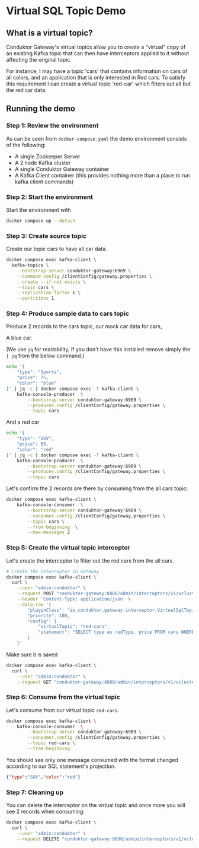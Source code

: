# Virtual SQL Topic Demo

## What is a virtual topic?

Conduktor Gateway's virtual topics allow you to create a "virtual" copy of an existing Kafka topic that can then 
have interceptors applied to it without affecting the original topic. 

For instance, I may have a topic 'cars' that contains information on cars of all colors, and an application that is only 
interested in Red cars. To satisfy this requirement I can create a virtual topic 'red-car' which filters out all but the red car data.

## Running the demo

### Step 1: Review the environment

As can be seen from `docker-compose.yaml` the demo environment consists of the following:

* A single Zookeeper Server
* A 2 node Kafka cluster
* A single Conduktor Gateway container
* A Kafka Client container (this provides nothing more than a place to run kafka client commands)

### Step 2: Start the environment

Start the environment with

```bash
docker compose up --detach

```

### Step 3: Create source topic

Create our topic cars to have all car data.

```bash
docker compose exec kafka-client \
  kafka-topics \
    --bootstrap-server conduktor-gateway:6969 \
    --command-config /clientConfig/gateway.properties \
    --create --if-not-exists \
    --topic cars \
    --replication-factor 1 \
    --partitions 1
```

### Step 4: Produce sample data to cars topic

Produce 2 records to the cars topic, our mock car data for cars, 

A blue car.

(We use `jq` for readability, if you don't have this installed remove simply the `| jq` from the below command.)

```bash
echo '{ 
    "type": "Sports",
    "price": 75,
    "color": "blue" 
}' | jq -c | docker compose exec -T kafka-client \
    kafka-console-producer  \
        --bootstrap-server conduktor-gateway:6969 \
        --producer.config /clientConfig/gateway.properties \
        --topic cars
```

And a red car

```bash
echo '{ 
    "type": "SUV",
    "price": 55,
    "color": "red" 
}' | jq -c | docker compose exec -T kafka-client \
    kafka-console-producer  \
        --bootstrap-server conduktor-gateway:6969 \
        --producer.config /clientConfig/gateway.properties \
        --topic cars
```

Let's confirm the 2 records are there by consuming from the all cars topic:

```bash
docker compose exec kafka-client \
    kafka-console-consumer  \
        --bootstrap-server conduktor-gateway:6969 \
        --consumer.config /clientConfig/gateway.properties \
        --topic cars \
        --from-beginning  \
        --max-messages 2
```

### Step 5: Create the virtual topic interceptor
Let's create the interceptor to filter out the red cars from the all cars.

```bash
# Create the interceptor in Gateway
docker compose exec kafka-client \
  curl \
    --user "admin:conduktor" \
    --request POST "conduktor-gateway:8888/admin/interceptors/v1/vcluster/someCluster/interceptor/red-cars-virtual-topic" \
    --header 'Content-Type: application/json' \
    --data-raw '{
        "pluginClass": "io.conduktor.gateway.interceptor.VirtualSqlTopicPlugin",
        "priority": 100,
        "config": {
            "virtualTopic": "red-cars",
            "statement": "SELECT type as redType, price FROM cars WHERE color = '"'red'"'"
        }
    }'
```

Make sure it is saved

```bash
docker compose exec kafka-client \
  curl \
    --user "admin:conduktor" \
    --request GET "conduktor-gateway:8888/admin/interceptors/v1/vcluster/someCluster/interceptor/red-cars-virtual-topic" | jq
```


### Step 6: Consume from the virtual topic

Let's consume from our virtual topic `red-cars`.

```bash
docker compose exec kafka-client \
    kafka-console-consumer  \
        --bootstrap-server conduktor-gateway:6969 \
        --consumer.config /clientConfig/gateway.properties \
        --topic red-cars \
        --from-beginning  
```

You should see only one message consumed with the format changed according to our SQL statement's projection.

```json
{"type":"SUV","color":"red"}

```

### Step 7: Cleaning up

You can delete the interceptor on the virtual topic and once more you will see 2 records when consuming:

```bash
docker compose exec kafka-client \
  curl \
    --user "admin:conduktor" \
    --request DELETE "conduktor-gateway:8888/admin/interceptors/v1/vcluster/someCluster/interceptor/red-cars-virtual-topic"
```